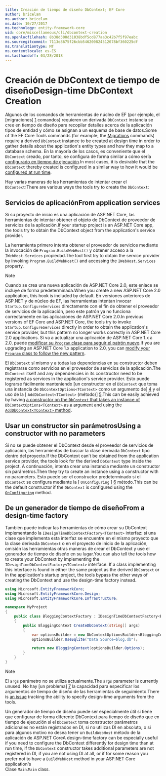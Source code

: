 ```yaml
---
title: Creación de tiempo de diseño DbContext; EF Core
author: bricelam
ms.author: bricelam
ms.date: 10/27/2017
ms.technology: entity-framework-core
uid: core/miscellaneous/cli/dbcontext-creation
ms.openlocfilehash: 8b38d300d31038bdf5cd877aa3c42b7f5f97eabc
ms.sourcegitcommit: 7113e8675f26cbb546200824512078bf360225df
ms.translationtype: MT
ms.contentlocale: es-ES
ms.lasthandoff: 03/28/2018
---
```

<a name="design-time-dbcontext-creation"></a><span data-ttu-id="49f8a-102">Creación de DbContext de tiempo de diseño</span><span class="sxs-lookup"><span data-stu-id="49f8a-102">Design-time DbContext Creation</span></span>
==============================
<span data-ttu-id="49f8a-103">Algunos de los comandos de herramientas de núcleo de EF (por ejemplo, el [migraciones] [ 1] comandos) requieren un derivada `DbContext` instancia se cree en tiempo de diseño para recopilar detalles acerca de la aplicación tipos de entidad y cómo se asignan a un esquema de base de datos.</span><span class="sxs-lookup"><span data-stu-id="49f8a-103">Some of the EF Core Tools commands (for example, the [Migrations][1] commands) require a derived `DbContext` instance to be created at design time in order to gather details about the application's entity types and how they map to a database schema.</span></span> <span data-ttu-id="49f8a-104">En la mayoría de los casos, es conveniente que el `DbContext` creado, por tanto, se configura de forma similar a cómo sería [configurado en tiempo de ejecución][2].</span><span class="sxs-lookup"><span data-stu-id="49f8a-104">In most cases, it is desirable that the `DbContext` thereby created is configured in a similar way to how it would be [configured at run time][2].</span></span>

<span data-ttu-id="49f8a-105">Hay varias maneras de las herramientas de intentar crear el `DbContext`:</span><span class="sxs-lookup"><span data-stu-id="49f8a-105">There are various ways the tools try to create the `DbContext`:</span></span>

<a name="from-application-services"></a><span data-ttu-id="49f8a-106">Servicios de aplicación</span><span class="sxs-lookup"><span data-stu-id="49f8a-106">From application services</span></span>
-------------------------
<span data-ttu-id="49f8a-107">Si su proyecto de inicio es una aplicación de ASP.NET Core, las herramientas de intentar obtener el objeto de DbContext de proveedor de servicios de la aplicación.</span><span class="sxs-lookup"><span data-stu-id="49f8a-107">If your startup project is an ASP.NET Core app, the tools try to obtain the DbContext object from the application's service provider.</span></span>

<span data-ttu-id="49f8a-108">La herramienta primero intenta obtener el proveedor de servicios mediante la invocación de `Program.BuildWebHost()` y obtener acceso a la `IWebHost.Services` propiedad.</span><span class="sxs-lookup"><span data-stu-id="49f8a-108">The tool first try to obtain the service provider by invoking `Program.BuildWebHost()` and accessing the `IWebHost.Services` property.</span></span>

> [!NOTE]
> <span data-ttu-id="49f8a-109">Cuando se crea una nueva aplicación de ASP.NET Core 2.0, este enlace se incluye de forma predeterminada.</span><span class="sxs-lookup"><span data-stu-id="49f8a-109">When you create a new ASP.NET Core 2.0 application, this hook is included by default.</span></span> <span data-ttu-id="49f8a-110">En versiones anteriores de ASP.NET y de núcleo de EF, las herramientas intentan invocar `Startup.ConfigureServices` directamente con el fin de obtener el proveedor de servicios de la aplicación, pero este patrón ya no funciona correctamente en las aplicaciones de ASP.NET Core 2.0.</span><span class="sxs-lookup"><span data-stu-id="49f8a-110">In previous versions of EF Core and ASP.NET Core, the tools try to invoke `Startup.ConfigureServices` directly in order to obtain the application's service provider, but this pattern no longer works correctly in ASP.NET Core 2.0 applications.</span></span> <span data-ttu-id="49f8a-111">Si va a actualizar una aplicación de ASP.NET Core 1.x a 2.0, puede [modificar su `Program` clase para seguir el patrón nuevo][3].</span><span class="sxs-lookup"><span data-stu-id="49f8a-111">If you are upgrading an ASP.NET Core 1.x application to 2.0, you can [modify your `Program` class to follow the new pattern][3].</span></span>

<span data-ttu-id="49f8a-112">El `DbContext` sí mismo y a todas las dependencias en su constructor deben registrarse como servicios en el proveedor de servicios de la aplicación.</span><span class="sxs-lookup"><span data-stu-id="49f8a-112">The `DbContext` itself and any dependencies in its constructor need to be registered as services in the application's service provider.</span></span> <span data-ttu-id="49f8a-113">Esto puede lograrse fácilmente manteniendo [un constructor en el `DbContext` que toma una instancia de `DbContextOptions<TContext>` como un argumento de] [ 4] y el uso de la [ `AddDbContext<TContext>` (método)] [5].</span><span class="sxs-lookup"><span data-stu-id="49f8a-113">This can be easily achieved by having [a constructor on the `DbContext` that takes an instance of `DbContextOptions<TContext>` as a argument][4] and using the [`AddDbContext<TContext>` method][5].</span></span>

<a name="using-a-constructor-with-no-parameters"></a><span data-ttu-id="49f8a-114">Usar un constructor sin parámetros</span><span class="sxs-lookup"><span data-stu-id="49f8a-114">Using a constructor with no parameters</span></span>
--------------------------------------
<span data-ttu-id="49f8a-115">Si no se puede obtener el DbContext desde el proveedor de servicios de aplicación, las herramientas de buscar la clase derivada `DbContext` tipo dentro del proyecto.</span><span class="sxs-lookup"><span data-stu-id="49f8a-115">If the DbContext can't be obtained from the application service provider, the tools look for the derived `DbContext` type inside the project.</span></span> <span data-ttu-id="49f8a-116">A continuación, intenta crear una instancia mediante un constructor sin parámetros.</span><span class="sxs-lookup"><span data-stu-id="49f8a-116">Then they try to create an instance using a constructor with no parameters.</span></span> <span data-ttu-id="49f8a-117">Esto puede ser el constructor predeterminado si el `DbContext` se configura mediante la [ `OnConfiguring` ] [ 6] método.</span><span class="sxs-lookup"><span data-stu-id="49f8a-117">This can be the default constructor if the `DbContext` is configured using the [`OnConfiguring`][6] method.</span></span>

<a name="from-a-design-time-factory"></a><span data-ttu-id="49f8a-118">De un generador de tiempo de diseño</span><span class="sxs-lookup"><span data-stu-id="49f8a-118">From a design-time factory</span></span>
--------------------------
<span data-ttu-id="49f8a-119">También puede indicar las herramientas de cómo crear su DbContext implementando la `IDesignTimeDbContextFactory<TContext>` interfaz: si una clase que implementa esta interfaz se encuentre en el mismo proyecto que la clase derivada `DbContext` o en el proyecto de inicio de la aplicación, omisión las herramientas otras maneras de crear el DbContext y use el generador de tiempo de diseño en su lugar.</span><span class="sxs-lookup"><span data-stu-id="49f8a-119">You can also tell the tools how to create your DbContext by implementing the `IDesignTimeDbContextFactory<TContext>` interface: If a class implementing this interface is found in either the same project as the derived `DbContext` or in the application's startup project, the tools bypass the other ways of creating the DbContext and use the design-time factory instead.</span></span>

``` csharp
using Microsoft.EntityFrameworkCore;
using Microsoft.EntityFrameworkCore.Design;
using Microsoft.EntityFrameworkCore.Infrastructure;

namespace MyProject
{
    public class BloggingContextFactory : IDesignTimeDbContextFactory<BloggingContext>
    {
        public BloggingContext CreateDbContext(string[] args)
        {
            var optionsBuilder = new DbContextOptionsBuilder<BloggingContext>();
            optionsBuilder.UseSqlite("Data Source=blog.db");

            return new BloggingContext(optionsBuilder.Options);
        }
    }
}
```

> [!NOTE]
> <span data-ttu-id="49f8a-120">El `args` parámetro no se utiliza actualmente.</span><span class="sxs-lookup"><span data-stu-id="49f8a-120">The `args` parameter is currently unused.</span></span> <span data-ttu-id="49f8a-121">No hay [un problema] [ 7] la capacidad para especificar los argumentos de tiempo de diseño de las herramientas de seguimiento.</span><span class="sxs-lookup"><span data-stu-id="49f8a-121">There is [an issue][7] tracking the ability to specify design-time arguments from the tools.</span></span>

<span data-ttu-id="49f8a-122">Un generador de tiempo de diseño puede ser especialmente útil si tiene que configurar de forma diferente DbContext para tiempo de diseño que en tiempo de ejecución si el `DbContext` toma constructor parámetros adicionales no están registrados en DI, si no utilizas DI en absoluto, o si para algunos motivo no desea tener un `BuildWebHost` método de la aplicación de ASP.NET Core</span><span class="sxs-lookup"><span data-stu-id="49f8a-122">A design-time factory can be especially useful if you need to configure the DbContext differently for design time than at run time, if the `DbContext` constructor takes additional parameters are not registered in DI, if you are not using DI at all, or if for some reason you prefer not to have a `BuildWebHost` method in your ASP.NET Core application's</span></span>  
<span data-ttu-id="49f8a-123">Clase `Main`.</span><span class="sxs-lookup"><span data-stu-id="49f8a-123">`Main` class.</span></span>

  [1]: xref:core/managing-schemas/migrations/index
  [2]: xref:core/miscellaneous/configuring-dbcontext
  [3]: https://docs.microsoft.com/aspnet/core/migration/1x-to-2x/#update-main-method-in-programcs
  [4]: xref:core/miscellaneous/configuring-dbcontext#constructor-argument
  [5]: xref:core/miscellaneous/configuring-dbcontext#using-dbcontext-with-dependency-injection
  [6]: xref:core/miscellaneous/configuring-dbcontext#onconfiguring
  [7]: https://github.com/aspnet/EntityFrameworkCore/issues/8332
